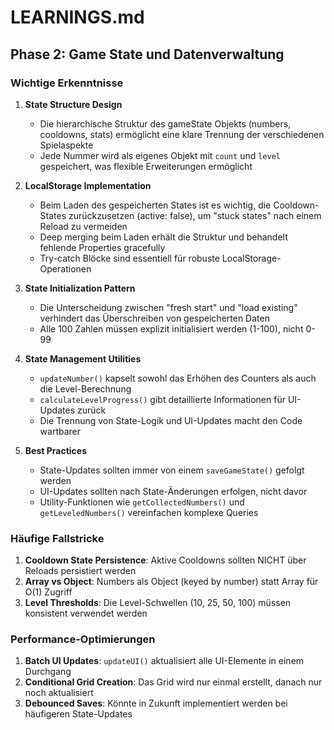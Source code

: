 # LEARNINGS.md

## Phase 2: Game State und Datenverwaltung

### Wichtige Erkenntnisse

1. **State Structure Design**
   - Die hierarchische Struktur des gameState Objekts (numbers, cooldowns, stats) ermöglicht eine klare Trennung der verschiedenen Spielaspekte
   - Jede Nummer wird als eigenes Objekt mit `count` und `level` gespeichert, was flexible Erweiterungen ermöglicht

2. **LocalStorage Implementation**
   - Beim Laden des gespeicherten States ist es wichtig, die Cooldown-States zurückzusetzen (active: false), um "stuck states" nach einem Reload zu vermeiden
   - Deep merging beim Laden erhält die Struktur und behandelt fehlende Properties gracefully
   - Try-catch Blöcke sind essentiell für robuste LocalStorage-Operationen

3. **State Initialization Pattern**
   - Die Unterscheidung zwischen "fresh start" und "load existing" verhindert das Überschreiben von gespeicherten Daten
   - Alle 100 Zahlen müssen explizit initialisiert werden (1-100), nicht 0-99

4. **State Management Utilities**
   - `updateNumber()` kapselt sowohl das Erhöhen des Counters als auch die Level-Berechnung
   - `calculateLevelProgress()` gibt detaillierte Informationen für UI-Updates zurück
   - Die Trennung von State-Logik und UI-Updates macht den Code wartbarer

5. **Best Practices**
   - State-Updates sollten immer von einem `saveGameState()` gefolgt werden
   - UI-Updates sollten nach State-Änderungen erfolgen, nicht davor
   - Utility-Funktionen wie `getCollectedNumbers()` und `getLeveledNumbers()` vereinfachen komplexe Queries

### Häufige Fallstricke

1. **Cooldown State Persistence**: Aktive Cooldowns sollten NICHT über Reloads persistiert werden
2. **Array vs Object**: Numbers als Object (keyed by number) statt Array für O(1) Zugriff
3. **Level Thresholds**: Die Level-Schwellen (10, 25, 50, 100) müssen konsistent verwendet werden

### Performance-Optimierungen

1. **Batch UI Updates**: `updateUI()` aktualisiert alle UI-Elemente in einem Durchgang
2. **Conditional Grid Creation**: Das Grid wird nur einmal erstellt, danach nur noch aktualisiert
3. **Debounced Saves**: Könnte in Zukunft implementiert werden bei häufigeren State-Updates